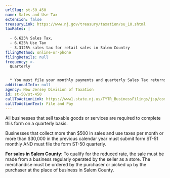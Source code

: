 ```yaml
---
urlSlug: st-50_450
name: Sales and Use Tax
extension: false
treasuryLink: https://www.nj.gov/treasury/taxation/su_10.shtml
taxRates: |
  
  - 6.625% Sales Tax,
  - 6.625% Use Tax
  - 3.3125% sales tax for retail sales in Salem Country
filingMethod: online-or-phone
filingDetails: null
frequency: >-
  Quarterly


  * You must file your monthly payments and quarterly Sales Tax returns on or before 11:59 p.m. of the 20th day of the month after the end of the filing period.
additionalInfo: null
agency: New Jersey Division of Taxation
id: st-50/st-450
callToActionLink: https://www1.state.nj.us/TYTR_BusinessFilings/jsp/common/Login.jsp?taxcode=55
callToActionText: File and Pay
---
```

All businesses that sell taxable goods or services are required to complete this form on a quarterly basis.

Businesses that collect more than $500 in sales and use taxes per month or more than $30,000 in the previous calendar year must submit form ST-51 monthly AND must file the form ST-50 quarterly.

**For sales in Salem County**: To qualify for the reduced rate, the sale must be made from a business regularly operated by the seller as a store. The merchandise must be ordered by the purchaser or picked up by the purchaser at the place of business in Salem County.